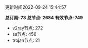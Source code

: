 更新时间2022-09-24 15:44:57

**总订阅: 73**
**总节点: 2684**
**有效节点: 749**
- v2ray节点: 272
- ss节点: 456
- trojan节点: 21
